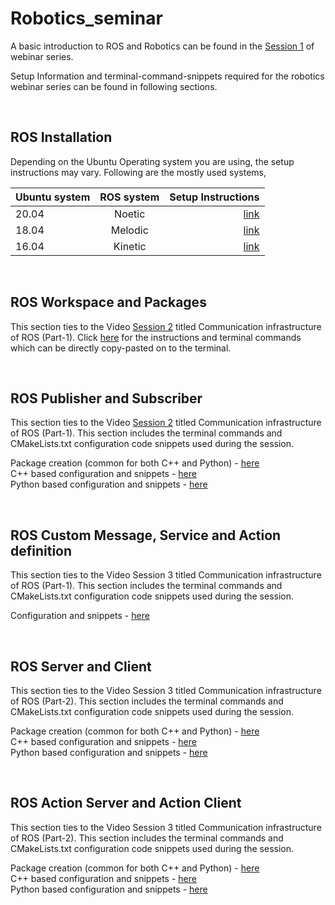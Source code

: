 # Robotics_seminar

A basic introduction to ROS and Robotics can be found in the [Session 1](https://www.youtube.com/watch?v=GO0jsZix18k) of webinar series.

Setup Information and terminal-command-snippets required for the robotics webinar series can be found in following sections. 

<br>

## **ROS Installation**

Depending on the Ubuntu Operating system you are using, the setup instructions may vary. Following are the mostly used systems,        

| Ubuntu system | ROS system |  Setup Instructions |
|--------|:-------:|----------------------------------:|
| 20.04  | Noetic  | [link](/Snippets/InstallNoetic.md) |
| 18.04  | Melodic | [link](/Snippets/InstallMelodic.md)|
| 16.04  | Kinetic | [link](/Snippets/InstallKinetic.md)|

<br>

## **ROS Workspace and Packages**

This section ties to the Video [Session 2](https://www.youtube.com/watch?v=GfUcsottFmU) titled Communication infrastructure of ROS (Part-1). Click [here](/Snippets/basicIntro.mdbasicIntro.md) for the instructions and terminal commands which can be directly copy-pasted on to the terminal.

<br>

## **ROS Publisher and Subscriber**

This section ties to the Video [Session 2](https://www.youtube.com/watch?v=GfUcsottFmU) titled Communication infrastructure of ROS (Part-1). This section includes the terminal commands and CMakeLists.txt configuration code snippets used during the session.

Package creation (common for both C++ and Python) - [here](/Snippets/pubsubpackage.md)\
C++ based configuration and snippets  -  [here](Snippets/pubsubcpp.md)\
Python based configuration and snippets - [here](Snippets/pubsubpython.md)

<br>

## **ROS Custom Message, Service and Action definition**

This section ties to the Video Session 3 titled Communication infrastructure of ROS (Part-1). This section includes the terminal commands and CMakeLists.txt configuration code snippets used during the session.

Configuration and snippets  -  [here](/Snippets/custom_msg_srv_action.md)

<br>

## **ROS Server and Client**

This section ties to the Video Session 3 titled Communication infrastructure of ROS (Part-2). This section includes the terminal commands and CMakeLists.txt configuration code snippets used during the session.

Package creation (common for both C++ and Python) - [here](/Snippets/cliserverpackage.md)\
C++ based configuration and snippets  -  [here](/Snippets/cliservercpp.md)\
Python based configuration and snippets - [here](/Snippets/cliserverpython.md)

<br>

## **ROS Action Server and Action Client**

This section ties to the Video Session 3 titled Communication infrastructure of ROS (Part-2). This section includes the terminal commands and CMakeLists.txt configuration code snippets used during the session.

Package creation (common for both C++ and Python) - [here](/Snippets/actionpackage.md)\
C++ based configuration and snippets  -  [here](/Snippets/actioncpp.md)\
Python based configuration and snippets - [here](/Snippets/actionpython.md)
